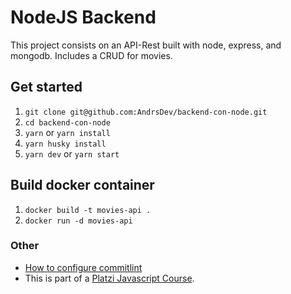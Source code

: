 # NodeJS Backend

This project consists on an API-Rest built with node, express, and mongodb. Includes a CRUD for movies.

## Get started

1. `git clone git@github.com:AndrsDev/backend-con-node.git`
2. `cd backend-con-node`
3. `yarn` or `yarn install`
4. `yarn husky install`
5. `yarn dev` or `yarn start`

## Build docker container

1. `docker build -t movies-api .`
2. `docker run -d movies-api`

### Other

- [How to configure commitlint](https://commitlint.js.org/#/)
- This is part of a [Platzi Javascript Course](https://platzi.com/clases/backend-nodejs/).
